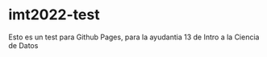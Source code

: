 # imt2022-test

Esto es un test para Github Pages, para la ayudantia 13 de Intro a la Ciencia de Datos
